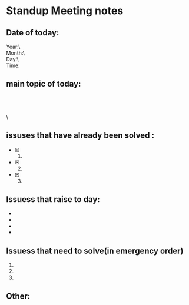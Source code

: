 # Standup Meeting notes
## Date of today:
 Year:\        
 Month:\      
 Day:\        
 Time:


## main topic of today:
\
\
\
\

## issuses that have already been solved :
- [x] 1.
- [x] 2.
- [x] 3. 


## Issuess that raise to day:

 *
 *
 *
 *




## Issuess that need to solve(in emergency order)
 1.
 2.
 3.



## Other: 
